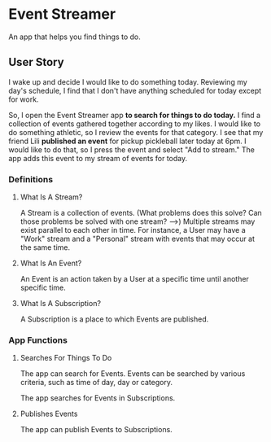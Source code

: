 
# Event Streamer

An app that helps you find things to do.


## User Story

I wake up and decide I would like to do something today.  Reviewing my day's
schedule, I find that I don't have anything scheduled for today except for
work.

So, I open the Event Streamer app **to search for things to do today.**  I
find a collection of events gathered together according to my likes.  I
would like to do something athletic, so I review the events for that
category.  I see that my friend Lili **published an event** for pickup
pickleball later today at 6pm.  I would like to do that, so I press
the event and select "Add to stream."  The app adds this event to my <span class="underline">stream</span>
<span class="underline">of events for today.</span>


### Definitions

1.  What Is A Stream?

    A <span class="underline">Stream</span> is a collection of events.  (What problems does this solve?
    Can those problems be solved with one stream? &#x2013;>) Multiple streams may exist
    parallel to each other in time.  For instance, a User may have a "Work"
    stream and a "Personal" stream with events that may occur at the same time.

2.  What Is An Event?

    An <span class="underline">Event</span> is an action taken by a User at a specific time until another
    specific time.

3.  What Is A Subscription?

    A <span class="underline">Subscription</span> is a place to which Events are published.


### App Functions

1.  Searches For Things To Do

    The app can search for <span class="underline">Events</span>.  <span class="underline">Events</span> can be searched by various
    criteria, such as time of day, day or category.
    
    The app searches for Events in Subscriptions.

2.  Publishes Events

    The app can publish <span class="underline">Events</span> to <span class="underline">Subscriptions</span>.

